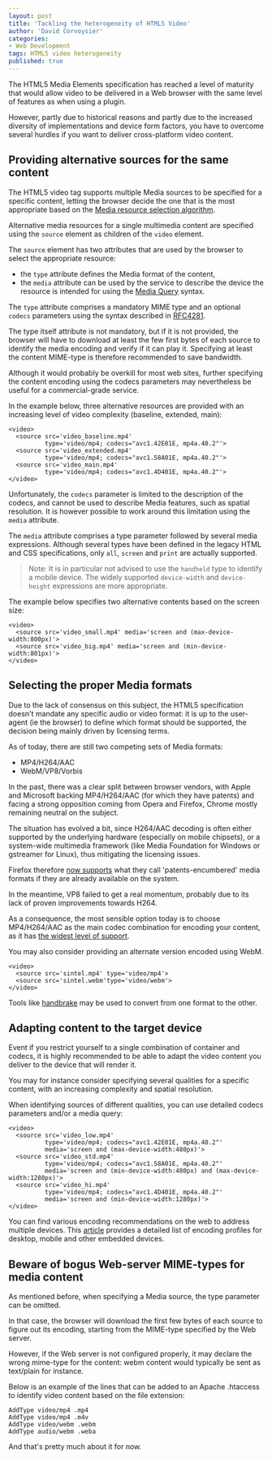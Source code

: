```yaml
---
layout: post
title: 'Tackling the heterogeneity of HTML5 Video'
author: 'David Corvoysier'
categories:
- Web Development
tags: HTML5 video heterogeneity
published: true
---
```

The HTML5 Media Elements specification has reached a level of maturity 
that would allow video to be delivered in a Web browser with the same 
level of features as when using a plugin. 

However, partly due to historical reasons and partly due to the increased
diversity of implementations and device form factors, you have to overcome
several hurdles if you want to deliver cross-platform video content.

<!--more-->

## Providing alternative sources for the same content

The HTML5 video tag supports multiple Media sources to be specified for 
a specific content, letting the browser decide the one that is
 the most appropriate based on the 
[Media resource selection algorithm](http://www.w3.org/TR/html5/embedded-content-0.html#concept-media-load-algorithm).
 
Alternative media resources for a single multimedia content are specified
using the <code>source</code> element as children of the <code>video</code>
element.

The <code>source</code> element has two attributes that are used by the
browser to select the appropriate resource:

* the <code>type</code> attribute defines the Media format of the content,
* the <code>media</code> attribute can be used by the service to describe
the device the resource is intended for using the 
[Media Query](http://dev.w3.org/csswg/css3-mediaqueries/) syntax.

The <code>type</code> attribute comprises a mandatory MIME type and an
optional <code>codecs</code> parameters using the syntax described in
[RFC4281](http://tools.ietf.org/html/rfc4281).

The type itself attribute is not mandatory, but if it is not provided, the 
browser will have to download at least the few first bytes of each source to 
identify the media encoding and verify if it can play it. Specifying at 
least the content MIME-type is therefore recommended to save bandwidth.

Although it would probably be overkill for most web sites, further specifying
 the content encoding using the codecs parameters may nevertheless be useful
 for a commercial-grade service.

In the example below, three alternative resources are provided with an 
increasing level of video complexity (baseline, extended, main): 

    <video>
      <source src='video_baseline.mp4' 
              type='video/mp4; codecs="avc1.42E01E, mp4a.40.2"'>
      <source src='video_extended.mp4' 
              type='video/mp4; codecs="avc1.58A01E, mp4a.40.2"'>
      <source src='video_main.mp4' 
              type='video/mp4; codecs="avc1.4D401E, mp4a.40.2"'>
    </video>

Unfortunately, the <code>codecs</code> parameter is limited to the 
description of the codecs, and cannot be used to describe Media features,
such as spatial resolution. It is however possible to work around this
limitation using the <code>media</code> attribute.

The <code>media</code> attribute comprises a type parameter
followed by several media expressions. Although several types have been defined
 in the legacy HTML and CSS specifications, only <code>all</code>,
 <code>screen</code> and <code>print</code> are actually supported.

>Note: It is in particular not advised to use the <code>handheld</code> type
> to identify a mobile device. The widely supported <code>device-width</code>
> and <code>device-height</code> expressions are more appropriate. 

The example below specifies two alternative contents based on the screen size: 

    <video>
      <source src='video_small.mp4' media='screen and (max-device-width:800px)'>
      <source src='video_big.mp4' media='screen and (min-device-width:801px)'>
    </video>

## Selecting the proper Media formats

Due to the lack of consensus on this subject, the HTML5 specification 
doesn't mandate any specific audio or video format: it is up to the
user-agent (ie the browser) to define which format should be supported,
the decision being mainly driven by licensing terms.

As of today, there are still two competing sets of Media formats:

* MP4/H264/AAC
* WebM/VP8/Vorbis

In the past, there was a clear split between browser vendors, with Apple
 and Microsoft backing MP4/H264/AAC (for which they have patents) and facing
 a strong opposition coming from Opera and Firefox, Chrome mostly remaining
 neutral on the subject.

The situation has evolved a bit, since H264/AAC decoding is often either
 supported by the underlying hardware (especially on mobile chipsets), or
 a system-wide multimedia framework (like Media Foundation for Windows or
 gstreamer for Linux), thus mitigating the licensing issues. 
 
Firefox therefore [now supports](https://developer.mozilla.org/en-US/docs/HTML/Supported_media_formats)
what they call 'patents-encumbered' media formats if they are already 
available on the system. 

In the meantime, VP8 failed to get a real momentum, probably due to its
lack of proven improvements towards H264.

As a consequence, the most sensible option today is to choose MP4/H264/AAC 
as the main codec combination for encoding your content, as it 
has [the widest level of support](http://caniuse.com/#feat=mpeg4).            

You may also consider providing an alternate version encoded using WebM.

    <video>
      <source src='sintel.mp4' type='video/mp4'>
      <source src='sintel.webm'type='video/webm'>
    </video>

Tools like [handbrake](http://www.handbrake.fr) may be used to convert from one format to the other. 

## Adapting content to the target device

Event if you restrict yourself to a single combination of container and
codecs, it is highly recommended to be able to adapt the video content you
deliver to the device that will render it.

You may for instance consider specifying several qualities for a specific content, with an increasing complexity and spatial resolution.

When identifying sources of different qualities, you can use detailed codecs parameters and/or a media query:

    <video>
      <source src='video_low.mp4' 
              type='video/mp4; codecs="avc1.42E01E, mp4a.40.2"'
              media='screen and (max-device-width:480px)'>
      <source src='video_std.mp4'
              type='video/mp4; codecs="avc1.58A01E, mp4a.40.2"'
              media='screen and (min-device-width:480px) and (max-device-width:1280px)'>
      <source src='video_hi.mp4'
              type='video/mp4; codecs="avc1.4D401E, mp4a.40.2"'
              media='screen and (min-device-width:1280px)'>
    </video>

You can find various encoding recommendations on the web to address multiple
 devices. This [article](http://knowledge.kaltura.com/best-practices-multi-device-transcoding)
 provides a detailed list of encoding profiles for desktop, mobile and
 other embedded devices.

## Beware of bogus Web-server MIME-types for media content

As mentioned before, when specifying a Media source, the type parameter can be omitted.

In that case, the browser will download the first few bytes of each source to figure out its encoding, starting from the MIME-type specified by the Web server.

However, if the Web server is not configured properly, it may declare the wrong mime-type for the content: webm content would typically be sent as text/plain for instance.

Below is an example of the lines that can be added to an Apache .htaccess to identify video content based on the file extension:

    AddType video/mp4 .mp4
    AddType video/mp4 .m4v
    AddType video/webm .webm
    AddType audio/webm .weba

And that's pretty much about it for now. 
